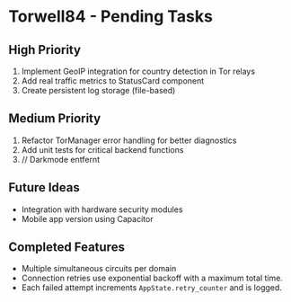 # Torwell84 - Pending Tasks

## High Priority
1. Implement GeoIP integration for country detection in Tor relays
2. Add real traffic metrics to StatusCard component
3. Create persistent log storage (file-based)

## Medium Priority
1. Refactor TorManager error handling for better diagnostics
2. Add unit tests for critical backend functions
3. // Darkmode entfernt

## Future Ideas
- Integration with hardware security modules
- Mobile app version using Capacitor

## Completed Features
- Multiple simultaneous circuits per domain
- Connection retries use exponential backoff with a maximum total time.
- Each failed attempt increments `AppState.retry_counter` and is logged.
